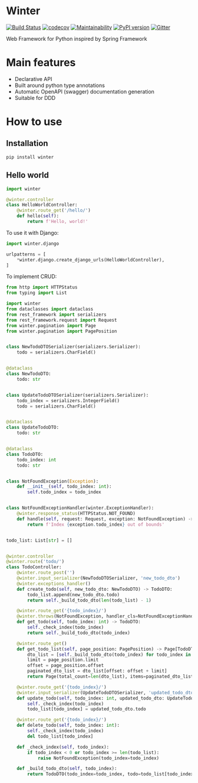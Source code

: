 # Winter

[![Build Status](https://travis-ci.org/mofr/winter.svg?branch=master)](https://travis-ci.org/mofr/winter)
[![codecov](https://codecov.io/gh/mofr/winter/branch/master/graph/badge.svg)](https://codecov.io/gh/mofr/winter)
[![Maintainability](https://api.codeclimate.com/v1/badges/c6b0b8dfbe97cfa378a3/maintainability)](https://codeclimate.com/github/mofr/winter/maintainability)
[![PyPI version](https://badge.fury.io/py/winter.svg)](https://badge.fury.io/py/winter)
[![Gitter](https://badges.gitter.im/winter-python/community.svg)](https://gitter.im/winter-python/community?utm_source=badge&utm_medium=badge&utm_campaign=pr-badge)

Web Framework for Python inspired by Spring Framework

# Main features
* Declarative API
* Built around python type annotations
* Automatic OpenAPI (swagger) documentation generation
* Suitable for DDD

# How to use
## Installation
```
pip install winter
```

## Hello world
```python
import winter

@winter.controller
class HelloWorldController:
    @winter.route_get('/hello/')
    def hello(self):
        return f'Hello, world!'
```

To use it with Django:
```python
import winter.django

urlpatterns = [
    *winter.django.create_django_urls(HelloWorldController),
]
```

To implement CRUD:
```python
from http import HTTPStatus
from typing import List

import winter
from dataclasses import dataclass
from rest_framework import serializers
from rest_framework.request import Request
from winter.pagination import Page
from winter.pagination import PagePosition


class NewTodoDTOSerializer(serializers.Serializer):
    todo = serializers.CharField()


@dataclass
class NewTodoDTO:
    todo: str


class UpdateTodoDTOSerializer(serializers.Serializer):
    todo_index = serializers.IntegerField()
    todo = serializers.CharField()


@dataclass
class UpdateTodoDTO:
    todo: str


@dataclass
class TodoDTO:
    todo_index: int
    todo: str


class NotFoundException(Exception):
    def __init__(self, todo_index: int):
        self.todo_index = todo_index


class NotFoundExceptionHandler(winter.ExceptionHandler):
    @winter.response_status(HTTPStatus.NOT_FOUND)
    def handle(self, request: Request, exception: NotFoundException) -> str:
        return f'Index {exception.todo_index} out of bounds'


todo_list: List[str] = []


@winter.controller
@winter.route('todo/')
class TodoController:
    @winter.route_post('')
    @winter.input_serializer(NewTodoDTOSerializer, 'new_todo_dto')
    @winter.exceptions_handler()
    def create_todo(self, new_todo_dto: NewTodoDTO) -> TodoDTO:
        todo_list.append(new_todo_dto.todo)
        return self._build_todo_dto(len(todo_list) - 1)

    @winter.route_get('{todo_index}/')
    @winter.throws(NotFoundException, handler_cls=NotFoundExceptionHandler)
    def get_todo(self, todo_index: int) -> TodoDTO:
        self._check_index(todo_index)
        return self._build_todo_dto(todo_index)

    @winter.route_get()
    def get_todo_list(self, page_position: PagePosition) -> Page[TodoDTO]:
        dto_list = [self._build_todo_dto(todo_index) for todo_index in range(len(todo_list))]
        limit = page_position.limit
        offset = page_position.offset
        paginated_dto_list = dto_list[offset: offset + limit]
        return Page(total_count=len(dto_list), items=paginated_dto_list, position=page_position)

    @winter.route_get('{todo_index}/')
    @winter.input_serializer(UpdateTodoDTOSerializer, 'updated_todo_dto')
    def update_todo(self, todo_index: int, updated_todo_dto: UpdateTodoDTO):
        self._check_index(todo_index)
        todo_list[todo_index] = updated_todo_dto.todo

    @winter.route_get('{todo_index}/')
    def delete_todo(self, todo_index: int):
        self._check_index(todo_index)
        del todo_list[todo_index]

    def _check_index(self, todo_index):
        if todo_index < 0 or todo_index >= len(todo_list):
            raise NotFoundException(todo_index=todo_index)

    def _build_todo_dto(self, todo_index):
        return TodoDTO(todo_index=todo_index, todo=todo_list[todo_index])
```
